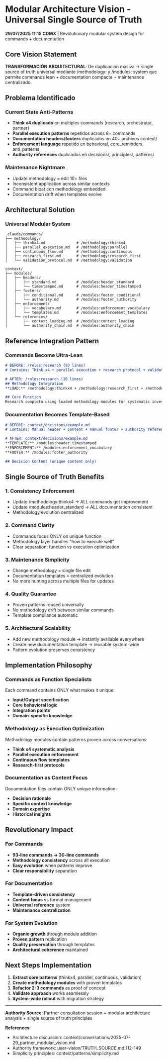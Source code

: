 # Modular Architecture Vision - Universal Single Source of Truth

**29/07/2025 11:15 CDMX** | Revolutionary modular system design for commands + documentation

## Core Vision Statement

**TRANSFORMACIÓN ARQUITECTURAL**: De duplicación masiva → single source of truth universal mediante /methodology: y /modules: system que permite commands lean + documentation compacta + maintenance centralizado.

## Problema Identificado

### Current State Anti-Patterns
- **Think x4 duplicado** en múltiples commands (research, orchestrator, partner)
- **Parallel execution patterns** repetidos across 8+ commands  
- **Documentation headers/footers** duplicados en 40+ archivos context/
- **Enforcement language** repetido en behavioral, core_reminders, anti_patterns
- **Authority references** duplicados en decisions/, principles/, patterns/

### Maintenance Nightmare
- Update methodology = edit 10+ files
- Inconsistent application across similar contexts
- Command bloat con methodology embedded
- Documentation drift when templates evolve

## Architectural Solution

### Universal Modular System
```
.claude/commands/
├── methodology/
│   ├── thinkx4.md              # /methodology:thinkx4
│   ├── parallel_execution.md   # /methodology:parallel  
│   ├── continuous_flow.md      # /methodology:continuous
│   ├── research_first.md       # /methodology:research_first
│   └── validation_protocol.md  # /methodology:validation

context/
├── modules/
│   ├── headers/
│   │   ├── standard.md         # /modules:header_standard
│   │   └── timestamped.md      # /modules:header_timestamped
│   ├── footers/
│   │   ├── conditional.md      # /modules:footer_conditional  
│   │   └── authority.md        # /modules:footer_authority
│   ├── enforcement/
│   │   ├── vocabulary.md       # /modules:enforcement_vocabulary
│   │   └── templates.md        # /modules:enforcement_templates
│   └── references/
│       ├── context_loading.md  # /modules:context_loading
│       └── authority_chain.md  # /modules:authority_chain
```

## Reference Integration Pattern

### Commands Become Ultra-Lean
```markdown
# BEFORE: /roles:research (93 lines)
# Contains: Think x4 + parallel execution + research protocol + validation

# AFTER: /roles:research (30 lines)  
## Methodology Integration
**LOAD:** /methodology:thinkx4 + /methodology:research_first + /methodology:parallel

## Core Function
Research completo using loaded methodology modules for systematic investigation
```

### Documentation Becomes Template-Based
```markdown
# BEFORE: context/decisions/example.md
# Contains: Manual header + content + manual footer + authority references

# AFTER: context/decisions/example.md
**TEMPLATE:** /modules:header_timestamped
**ENFORCEMENT:** /modules:enforcement_vocabulary  
**FOOTER:** /modules:footer_authority

## Decision Content (unique content only)
```

## Single Source of Truth Benefits

### 1. **Consistency Enforcement**
- Update /methodology:thinkx4 → ALL commands get improvement
- Update /modules:header_standard → ALL documentation consistent
- Methodology evolution centralized

### 2. **Command Clarity** 
- Commands focus ONLY on unique function
- Methodology layer handles "how to execute well"
- Clear separation: function vs execution optimization

### 3. **Maintenance Simplicity**
- Change methodology = single file edit
- Documentation templates = centralized evolution  
- No more hunting across multiple files for updates

### 4. **Quality Guarantee**
- Proven patterns reused universally
- No methodology drift between similar commands
- Template compliance automatic

### 5. **Architectural Scalability**
- Add new methodology module → instantly available everywhere
- Create new documentation template → reusable system-wide
- Pattern evolution preserves consistency

## Implementation Philosophy

### Commands as Function Specialists
Each command contains ONLY what makes it unique:
- **Input/Output specification**
- **Core behavioral logic** 
- **Integration points**
- **Domain-specific knowledge**

### Methodology as Execution Optimization
Methodology modules contain patterns proven across conversations:
- **Think x4 systematic analysis**
- **Parallel execution enforcement**  
- **Continuous flow templates**
- **Research-first protocols**

### Documentation as Content Focus
Documentation files contain ONLY unique information:
- **Decision rationale**
- **Specific context knowledge**
- **Domain expertise**
- **Historical insights**

## Revolutionary Impact

### For Commands
- **93-line commands → 30-line commands**
- **Methodology consistency** across all execution
- **Easy evolution** when patterns improve
- **Clear responsibility** separation

### For Documentation  
- **Template-driven consistency**
- **Content focus** vs format management
- **Universal reference** system
- **Maintenance centralization**

### For System Evolution
- **Organic growth** through module addition
- **Proven pattern** replication
- **Quality preservation** through templates
- **Architectural coherence** maintained

## Next Steps Implementation

1. **Extract core patterns** (thinkx4, parallel, continuous, validation)
2. **Create methodology modules** with proven templates
3. **Refactor 2-3 commands** as proof of concept
4. **Validate approach** works seamlessly  
5. **System-wide rollout** with migration strategy

---
**Authority Source**: Partner consultation session + modular architecture analysis + single source of truth principles

**References**: 
- Architecture discussion: context/conversations/2025-07-29_partner_modular_vision.md
- Authority framework: user-vision/TRUTH_SOURCE.md:112-149
- Simplicity principles: context/patterns/simplicity.md